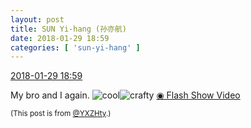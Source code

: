 ```yaml
---
layout: post
title: SUN Yi-hang (孙亦航)
date: 2018-01-29 18:59
categories: [ 'sun-yi-hang' ]
---
```


<div class="weibo-info">
  <a href="https://weibo.com/2565158051/G0FGRDpR0">2018-01-29 18:59</a>
</div>

My bro and I again. ![cool](https://img.t.sinajs.cn/t4/appstyle/expression/ext/normal/8a/pcmoren_cool2017_org.png)![crafty](https://img.t.sinajs.cn/t4/appstyle/expression/ext/normal/6d/yx_org.gif) [◉ Flash Show Video](https://www.miaopai.com/show/7fd7tHY9NbDf01OUZjDLGBzmqrYexQ~Oryz6Eg__.htm)

<!-- more -->

<small>(This post is from [@YXZHty](http://weibo.com/2565158051).)</small>
